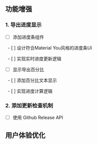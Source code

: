 ## 功能增强



### 1. 导出进度显示

- [ ] 添加进度条组件

  - [ ] 设计符合Material You风格的进度条UI

  - [ ] 实现实时进度更新逻辑

- [ ] 显示导出百分比

  - [ ] 添加百分比文本显示

  - [ ] 实现进度计算逻辑


### 2. 添加更新检查机制

- [ ] 使用 Github Release API


## 用户体验优化


